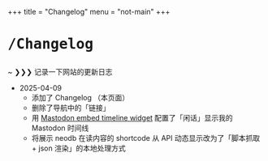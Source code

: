 +++
title = "Changelog"
menu = "not-main"
+++

# <pre>/Changelog</pre>

<div class="terminal-frame">

~ ❯❯❯ 记录一下网站的更新日志

- 2025-04-09
  - 添加了 Changelog （本页面）
  - 删除了导航中的「链接」
  - 用 [Mastodon embed timeline widget](https://gitlab.com/idotj/mastodon-embed-timeline) 配置了「闲话」显示我的 Mastodon 时间线
  - 将展示 neodb 在读内容的 shortcode 从 API 动态显示改为了「脚本抓取 + json 渲染」的本地处理方式

</div>
